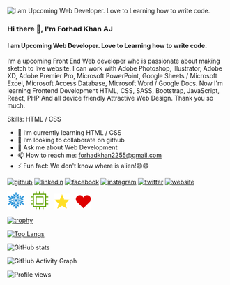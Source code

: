 ![I am Upcoming Web Developer. Love to Learning how to write code.](https://scontent.fdac12-1.fna.fbcdn.net/v/t1.6435-9/p600x600/55849207_2211736045809193_5165368342956998656_n.jpg?_nc_cat=107&ccb=1-5&_nc_sid=e3f864&_nc_eui2=AeEWuCtF4-f1NlyY7G1ukpjtgNF5PlSfJK-A0Xk-VJ8kr1CoaRnJCuUTiEsTg9Fh2LzXYHdM1W1JsczNsomX0Ha1&_nc_ohc=2zup9UW94hsAX_kuofV&_nc_ht=scontent.fdac12-1.fna&oh=f3eb16c75cbbe3c6c0c5ff522225ac2d&oe=615C5B2E)

### Hi there 👋, I'm Forhad Khan AJ
#### I am Upcoming Web Developer. Love to Learning how to write code.

I’m a upcoming Front End Web developer who is passionate about making sketch to live website. I can work with Adobe Photoshop, Illustrator, Adobe XD, Adobe Premier Pro, Microsoft PowerPoint, Google Sheets / Microsoft Excel, Microsoft Access Database, Microsoft Word / Google Docs. Now I'm learning Frontend Development HTML, CSS, SASS, Bootstrap, JavaScript, React, PHP And all device friendly Attractive Web Design. Thank you so much.

Skills: HTML / CSS

- 🌱 I’m currently learning HTML / CSS 
- 👯 I’m looking to collaborate on github 
- 💬 Ask me about Web Development  
- 📫 How to reach me: forhadkhan2255@gmail.com 
- ⚡ Fun fact: We don't know where is alien!😄😄 


[<img src='https://cdn.jsdelivr.net/npm/simple-icons@3.0.1/icons/github.svg' alt='github' height='40'>](https://github.com/ForhadkhanAJ)  [<img src='https://cdn.jsdelivr.net/npm/simple-icons@3.0.1/icons/linkedin.svg' alt='linkedin' height='40'>](https://www.linkedin.com/in/forhad-khan-aj-a25756181/)  [<img src='https://cdn.jsdelivr.net/npm/simple-icons@3.0.1/icons/facebook.svg' alt='facebook' height='40'>](https://www.facebook.com/mdforhad.khanalif)  [<img src='https://cdn.jsdelivr.net/npm/simple-icons@3.0.1/icons/instagram.svg' alt='instagram' height='40'>](https://www.instagram.com/forhadkhanaj/)  [<img src='https://cdn.jsdelivr.net/npm/simple-icons@3.0.1/icons/twitter.svg' alt='twitter' height='40'>](https://twitter.com/forhadkhanaj)  [<img src='https://cdn.jsdelivr.net/npm/simple-icons@3.0.1/icons/icloud.svg' alt='website' height='40'>](https://forhadkhanaj.blogspot.com)  

<a href='https://archiveprogram.github.com/'><img src='https://raw.githubusercontent.com/acervenky/animated-github-badges/master/assets/acbadge.gif' width='40' height='40'></a> <a href='https://docs.github.com/en/developers'><img src='https://raw.githubusercontent.com/acervenky/animated-github-badges/master/assets/devbadge.gif' width='40' height='40'></a> <a href='https://stars.github.com/'><img src='https://raw.githubusercontent.com/acervenky/animated-github-badges/master/assets/starbadge.gif' width='35' height='35'></a> <a href='https://docs.github.com/en/github/supporting-the-open-source-community-with-github-sponsors'><img src='https://raw.githubusercontent.com/acervenky/animated-github-badges/master/assets/sponsorbadge.gif' width='35' height='35'></a> 

[![trophy](https://github-profile-trophy.vercel.app/?username=ForhadkhanAJ)](https://github.com/ryo-ma/github-profile-trophy)

[![Top Langs](https://github-readme-stats.vercel.app/api/top-langs/?username=ForhadkhanAJ)](https://github.com/anuraghazra/github-readme-stats)

![GitHub stats](https://github-readme-stats.vercel.app/api?username=ForhadkhanAJ&show_icons=true)  

![GitHub Activity Graph](https://activity-graph.herokuapp.com/graph?username=ForhadkhanAJ)  

![Profile views](https://gpvc.arturio.dev/ForhadkhanAJ)  
